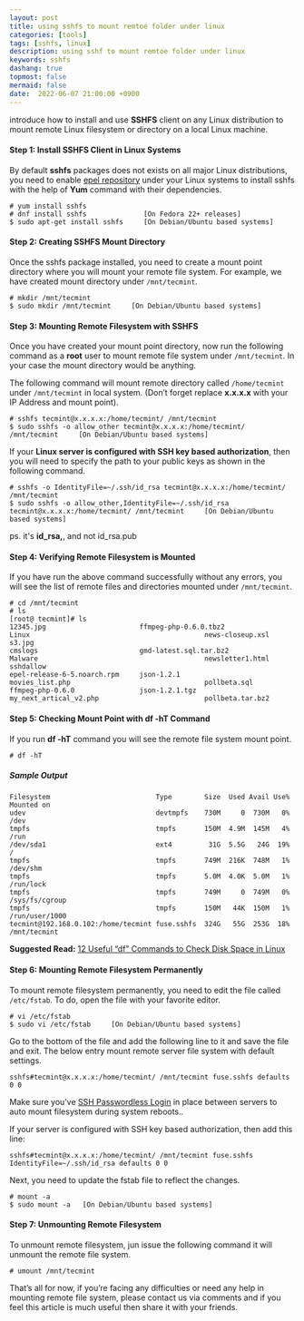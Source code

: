 ```yaml
---
layout: post
title: using sshfs to mount remtoe folder under linux
categories: [tools]
tags: [sshfs, linux]
description: using sshf to mount remtoe folder under linux
keywords: sshfs
dashang: true
topmost: false
mermaid: false
date:  2022-06-07 21:00:00 +0900
---
```


introduce how to install and use **SSHFS** client on any Linux distribution to mount remote Linux filesystem or directory on a local Linux machine.

<!-- more -->

#### Step 1: Install SSHFS Client in Linux Systems

By default **sshfs** packages does not exists on all major Linux distributions, you need to enable [epel repository](https://www.tecmint.com/how-to-enable-epel-repository-for-rhel-centos-6-5/) under your Linux systems to install sshfs with the help of **Yum** command with their dependencies.

```
# yum install sshfs
# dnf install sshfs              [On Fedora 22+ releases]
$ sudo apt-get install sshfs     [On Debian/Ubuntu based systems]
```

#### Step 2: Creating SSHFS Mount Directory

Once the sshfs package installed, you need to create a mount point directory where you will mount your remote file system. For example, we have created mount directory under `/mnt/tecmint`.

```
# mkdir /mnt/tecmint
$ sudo mkdir /mnt/tecmint     [On Debian/Ubuntu based systems]
```

#### Step 3: Mounting Remote Filesystem with SSHFS

Once you have created your mount point directory, now run the following command as a **root** user to mount remote file system under `/mnt/tecmint`. In your case the mount directory would be anything.

The following command will mount remote directory called `/home/tecmint` under `/mnt/tecmint` in local system. (Don’t forget replace **x.x.x.x** with your IP Address and mount point).

```
# sshfs tecmint@x.x.x.x:/home/tecmint/ /mnt/tecmint
$ sudo sshfs -o allow_other tecmint@x.x.x.x:/home/tecmint/ /mnt/tecmint     [On Debian/Ubuntu based systems]
```

If your **Linux server is configured with SSH key based authorization**, then you will need to specify the path to your public keys as shown in the following command.

```
# sshfs -o IdentityFile=~/.ssh/id_rsa tecmint@x.x.x.x:/home/tecmint/ /mnt/tecmint
$ sudo sshfs -o allow_other,IdentityFile=~/.ssh/id_rsa tecmint@x.x.x.x:/home/tecmint/ /mnt/tecmint     [On Debian/Ubuntu based systems]
```
ps. it's **id_rsa,**, and not id_rsa.pub

#### Step 4: Verifying Remote Filesystem is Mounted

If you have run the above command successfully without any errors, you will see the list of remote files and directories mounted under `/mnt/tecmint`.

```
# cd /mnt/tecmint
# ls
[root@ tecmint]# ls
12345.jpg                       ffmpeg-php-0.6.0.tbz2                Linux                                           news-closeup.xsl     s3.jpg
cmslogs                         gmd-latest.sql.tar.bz2               Malware                                         newsletter1.html     sshdallow
epel-release-6-5.noarch.rpm     json-1.2.1                           movies_list.php                                 pollbeta.sql
ffmpeg-php-0.6.0                json-1.2.1.tgz                       my_next_artical_v2.php                          pollbeta.tar.bz2
```

#### Step 5: Checking Mount Point with df -hT Command

If you run **df -hT** command you will see the remote file system mount point.

```
# df -hT
```

##### Sample Output

```
Filesystem                          Type        Size  Used Avail Use% Mounted on
udev                                devtmpfs    730M     0  730M   0% /dev
tmpfs                               tmpfs       150M  4.9M  145M   4% /run
/dev/sda1                           ext4         31G  5.5G   24G  19% /
tmpfs                               tmpfs       749M  216K  748M   1% /dev/shm
tmpfs                               tmpfs       5.0M  4.0K  5.0M   1% /run/lock
tmpfs                               tmpfs       749M     0  749M   0% /sys/fs/cgroup
tmpfs                               tmpfs       150M   44K  150M   1% /run/user/1000
tecmint@192.168.0.102:/home/tecmint fuse.sshfs  324G   55G  253G  18% /mnt/tecmint
```

**Suggested Read:** [12 Useful “df” Commands to Check Disk Space in Linux](https://www.tecmint.com/how-to-check-disk-space-in-linux/)

#### Step 6: Mounting Remote Filesystem Permanently

To mount remote filesystem permanently, you need to edit the file called `/etc/fstab`. To do, open the file with your favorite editor.

```
# vi /etc/fstab
$ sudo vi /etc/fstab     [On Debian/Ubuntu based systems]         
```

Go to the bottom of the file and add the following line to it and save the file and exit. The below entry mount remote server file system with default settings.

```
sshfs#tecmint@x.x.x.x:/home/tecmint/ /mnt/tecmint fuse.sshfs defaults 0 0
```

Make sure you’ve [SSH Passwordless Login](https://www.tecmint.com/ssh-passwordless-login-using-ssh-keygen-in-5-easy-steps/) in place between servers to auto mount filesystem during system reboots..

If your server is configured with SSH key based authorization, then add this line:

```
sshfs#tecmint@x.x.x.x:/home/tecmint/ /mnt/tecmint fuse.sshfs IdentityFile=~/.ssh/id_rsa defaults 0 0
```

Next, you need to update the fstab file to reflect the changes.

```
# mount -a
$ sudo mount -a   [On Debian/Ubuntu based systems]
```

#### Step 7: Unmounting Remote Filesystem

To unmount remote filesystem, jun issue the following command it will unmount the remote file system.

```
# umount /mnt/tecmint
```

That’s all for now, if you’re facing any difficulties or need any help in mounting remote file system, please contact us via comments and if you feel this article is much useful then share it with your friends.
